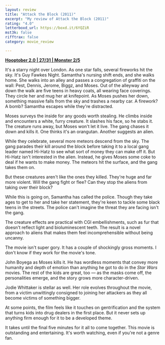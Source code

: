 ```yaml
---
layout: review
title: "Attack the Block (2011)"
excerpt: "My review of Attack the Block (2011)"
rating: "4.0"
letterboxd_url: https://boxd.it/6YQZiR
mst3k: false
rifftrax: false
category: movie_review

---
```


<b><a href="https://boxd.it/pRPis/detail" title="Hooptober 2.0 | 27/31 | Monster 2/5">Hooptober 2.0 | 27/31 | Monster 2/5</a></b>

It's a starry night over London. As one star falls, several fireworks hit the sky. It's Guy Fawkes Night. Samantha's nursing shift ends, and she walks home. She walks into an alley and passes a congregation of graffiti on the wall: Pest, Dennis, Jerome, Biggz, and Moses. Out of the alleyway and down the walk are five teens in heavy coats, all wearing face coverings. They circle her and mug her at knifepoint. As Moses pushes her down, something massive falls from the sky and trashes a nearby car. A firework? A bomb? Samantha escapes while they're distracted.

Moses surveys the inside for any goods worth stealing. He climbs inside and encounters a white, furry creature. It slashes his face, so he stabs it. The creature runs away, but Moses won't let it live. The gang chases it down and kills it. One thinks it's an orangutan. Another suggests an alien.

While they celebrate, several more meteors descend from the sky. The gang parades their kill around the block before taking it to a local gang leader named Hi-Hatz to see what sort of money they can make off it.  But Hi-Hatz isn't interested in the alien. Instead, he gives Moses some coke to deal if he wants to make money. The meteors hit the surface, and the gang takes them on.

But these creatures aren't like the ones they killed. They're huge and far more violent. Will the gang fight or flee? Can they stop the aliens from taking over their block?

While this is going on, Samantha has called the police. Though they take ages to get to her and take her statement, they're keen to tackle some black teens in the streets. The police can't imagine the threat they are facing isn't the gang.

The creature effects are practical with CGI embellishments, such as fur that doesn't reflect light and bioluminescent teeth. The result is a novel approach to aliens that makes them feel incomprehensible without being uncanny.

The movie isn't super gory. It has a couple of shockingly gross moments. I don't know if they work for the movie's tone.

John Boyega as Moses kills it. He has wordless moments that convey more humanity and depth of emotion than anything he got to do in the <i>Star Wars</i> movies. The rest of the kids are great, too — as the masks come off, the personalities emerge, and the story grows more character-driven.

Jodie Whittaker is stellar as well. Her role evolves throughout the movie, from a victim unwittingly consigned to joining her attackers as they all become victims of something bigger.

At some points, the film feels like it touches on gentrification and the system that turns kids into drug dealers in the first place. But it never sets up anything firm enough for it to be a developed theme.

It takes until the final five minutes for it all to come together. This movie is outstanding and entertaining. It's worth watching, even if you're not a genre fan.